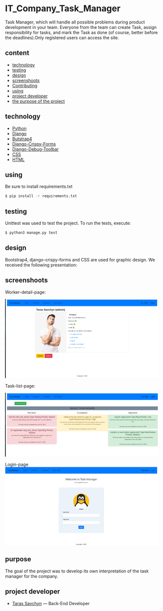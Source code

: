 # IT_Company_Task_Manager

Task Manager, which will handle all possible problems during product 
development in your team. Everyone from the team can create Task, 
assign responsibility for tasks, and mark the Task as done 
(of course, better before the deadlines).Only registered users can access the site.

## сontent
- [technology](#technology)
- [testing](#testing)
- [design](#design)
- [screenshoots](#screenshoots)
- [Contributing](#contributing)
- [using](#using)
- [project developer](#project-developer)
- [the purpose of the project](#purpose)

## technology
- [Python](https://www.djangoproject.com/)
- [Django](https://www.djangoproject.com/)
- [Butstrap4](https://getbootstrap.com/docs/4.6/getting-started/introduction/)
- [Django-Crispy-Forms](https://django-crispy-forms.readthedocs.io/en/latest/install.html#installing-django-crispy-forms)
- [Django-Debug-Toolbar](https://django-debug-toolbar.readthedocs.io/en/latest/installation.html#process)
- [CSS](https://css.in.ua/)
- [HTML](https://html.com/)

## using
Be sure to install requirements.txt
```sh
$ pip install -r requirements.txt
```

## testing

Unittest was used to test the project. To run the tests, execute:
```sh
$ python3 manage.py test 
```

## design
Bootstrap4, django-crispy-forms and CSS are used for graphic design. We received the following presentation:

## screenshoots

Worker-detail-page:

![worker](screenshots/worker.png)

Task-list-page:

![tasks](screenshots/tasks.png)

Login-page
![login](screenshots/login.png)

## purpose
The goal of the project was to develop its own interpretation of the task manager for the company.

## project developer

- [Taras Savchyn](https://www.linkedin.com/in/%D1%82%D0%B0%D1%80%D0%B0%D1%81-%D1%81%D0%B0%D0%B2%D1%87%D0%B8%D0%BD-ba2705261/) — Back-End Developer
